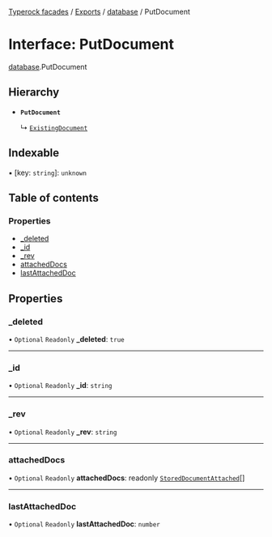 [Typerock facades](../index.md) / [Exports](../modules.md) / [database](../modules/database.md) / PutDocument

# Interface: PutDocument

[database](../modules/database.md).PutDocument

## Hierarchy

- **`PutDocument`**

  ↳ [`ExistingDocument`](database.ExistingDocument.md)

## Indexable

▪ [key: `string`]: `unknown`

## Table of contents

### Properties

- [\_deleted](database.PutDocument.md#_deleted)
- [\_id](database.PutDocument.md#_id)
- [\_rev](database.PutDocument.md#_rev)
- [attachedDocs](database.PutDocument.md#attacheddocs)
- [lastAttachedDoc](database.PutDocument.md#lastattacheddoc)

## Properties

### \_deleted

• `Optional` `Readonly` **\_deleted**: ``true``

___

### \_id

• `Optional` `Readonly` **\_id**: `string`

___

### \_rev

• `Optional` `Readonly` **\_rev**: `string`

___

### attachedDocs

• `Optional` `Readonly` **attachedDocs**: readonly [`StoredDocumentAttached`](database.StoredDocumentAttached.md)[]

___

### lastAttachedDoc

• `Optional` `Readonly` **lastAttachedDoc**: `number`
